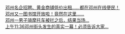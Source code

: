   
[邓州名企招聘、黄金商铺低价出租……都在邓州在线便民！](http://www.dianyue.me/archives/970/hmu9i58ggmeb5ur3/)  
[邓州又一图书馆开放啦！竟然在这里……](http://www.dianyue.me/archives/088/v2i2ip9r6i7b93te/)  
[邓州一男子骑摩托车被拦之后，结果当场…](http://www.dianyue.me/archives/174/t3xjobuokvgmt20w/)  
[上午11:36邓州街头发生的真实一幕！必须告诉大家…](http://www.dianyue.me/archives/864/8v25p9un7z0m1now/)